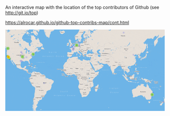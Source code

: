 An interactive map with the location of the top contributors of Github (see http://git.io/top)

https://alrocar.github.io/github-top-contribs-map/cont.html

[![](https://github.com/alrocar/github-top-contribs-map/blob/master/contrib.gif)](http://alrocar.github.io/github-top-contribs-map/cont.html)
